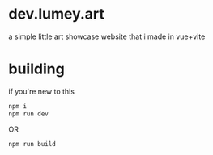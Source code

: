 # dev.lumey.art
a simple little art showcase website that i made in vue+vite

# building
if you're new to this

```js
npm i
npm run dev
```

OR

```js
npm run build
```
